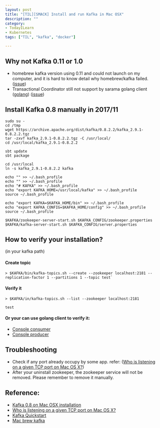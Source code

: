 ```yaml
---
layout: post
title: "[TIL][SMACK] Install and run Kafka in Mac OSX"
description: ""
category: 
- TodayILearn
- Kubernetes
tags: ["TIL", "kafka", "docker"]

---
```


## Why not Kafka 0.11 or 1.0

- homebrew kafka version using 0.11 and could not launch on my computer, and it is hard to know detail why homebrew/kafka failed. ([issue](https://github.com/Homebrew/homebrew-services/issues/92))
- Transactional Coordinator still not support by sarama golang client ([golang](Shopify/sarama )) ([issue](https://github.com/Shopify/sarama/issues/901))


## Install Kafka 0.8 manually in 2017/11

```
sudo su - 
cd /tmp 
wget https://archive.apache.org/dist/kafka/0.8.2.2/kafka_2.9.1-0.8.2.2.tgz
tar -zxvf kafka_2.9.1-0.8.2.2.tgz -C /usr/local/
cd /usr/local/kafka_2.9.1-0.8.2.2

sbt update
sbt package

cd /usr/local
ln -s kafka_2.9.1-0.8.2.2 kafka

echo "" >> ~/.bash_profile
echo "" >> ~/.bash_profile
echo "# KAFKA" >> ~/.bash_profile
echo "export KAFKA_HOME=/usr/local/kafka" >> ~/.bash_profile
source ~/.bash_profile

echo "export KAFKA=$KAFKA_HOME/bin" >> ~/.bash_profile
echo "export KAFKA_CONFIG=$KAFKA_HOME/config" >> ~/.bash_profile
source ~/.bash_profile

$KAFKA/zookeeper-server-start.sh $KAFKA_CONFIG/zookeeper.properties
$KAFKA/kafka-server-start.sh $KAFKA_CONFIG/server.properties
```

## How to verify your installation?

(in your kafka path)


#### Create topic

```
> $KAFKA/bin/kafka-topics.sh --create --zookeeper localhost:2181 --replication-factor 1 --partitions 1 --topic test`
```

#### Verify it

```
> $KAFKA/in/kafka-topics.sh --list --zookeeper localhost:2181

test
```

#### Or your can use golang client to verify it:

- [Console consumer](https://github.com/Shopify/sarama/tree/master/tools/kafka-console-consumer) 
- [Console producer](https://github.com/Shopify/sarama/tree/master/tools/kafka-console-producer)


## Troubleshooting 

- Check if any port already occupy by some app. refer: ([Who is listening on a given TCP port on Mac OS X?](https://stackoverflow.com/questions/4421633/who-is-listening-on-a-given-tcp-port-on-mac-os-x))
- After your uninstall zookeeper, the zookeeper service will not be removed. Please remember to remove it manually.

## Reference:

- [Kafka 0.8 on Mac OSX installation](https://gist.github.com/ekampf/8349429) 
- [Who is listening on a given TCP port on Mac OS X?](https://stackoverflow.com/questions/4421633/who-is-listening-on-a-given-tcp-port-on-mac-os-x)
- [Kafka Quickstart](https://kafka.apache.org/quickstart)
- [Mac brew kafka](http://www.jianshu.com/p/2b209d74139c)